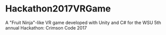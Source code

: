 # Hackathon2017VRGame
A "Fruit Ninja"-like VR game developed with Unity and C# for the WSU 5th annual Hackathon: Crimson Code 2017
